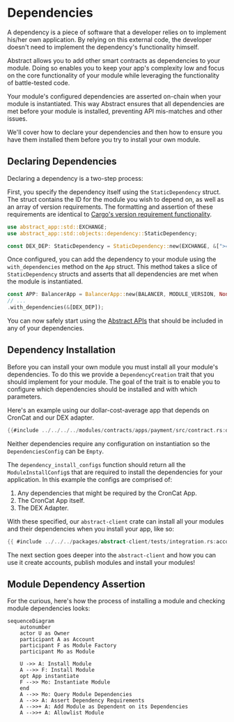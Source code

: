 # Dependencies

A dependency is a piece of software that a developer relies on to implement his/her own application. By relying on this external code, the developer doesn't need to implement the dependency's functionality himself.

Abstract allows you to add other smart contracts as dependencies to your module. Doing so enables you to keep your app's complexity low and focus on the core functionality of your module while leveraging the functionality of battle-tested code.

Your module's configured dependencies are asserted on-chain when your module is instantiated. This way Abstract ensures that all dependencies are met before your module is installed, preventing API mis-matches and other issues.

We'll cover how to declare your dependencies and then how to ensure you have them installed them before you try to install your own module.

## Declaring Dependencies

Declaring a dependency is a two-step process:

First, you specify the dependency itself using the `StaticDependency` struct. The struct contains the ID for the module you wish to depend on, as well as an array of version requirements. The formatting and assertion of these requirements are identical to [Cargo's version requirement functionality](https://doc.rust-lang.org/cargo/reference/specifying-dependencies.html).

```rust
use abstract_app::std::EXCHANGE;
use abstract_app::std::objects::dependency::StaticDependency;

const DEX_DEP: StaticDependency = StaticDependency::new(EXCHANGE, &[">=0.3.0"]);
```

Once configured, you can add the dependency to your module using the `with_dependencies` method on the `App` struct. This method takes a slice of `StaticDependency` structs and asserts that all dependencies are met when the module is instantiated.

```rust
const APP: BalancerApp = BalancerApp::new(BALANCER, MODULE_VERSION, None)
// ...
.with_dependencies(&[DEX_DEP]);
```

You can now safely start using the [Abstract APIs](./4_sdk.md) that should be included in any of your dependencies.

## Dependency Installation

Before you can install your own module you must install all your module's dependencies. To do this we provide a `DependencyCreation` trait that you should implement for your module. The goal of the trait is to enable you to configure which dependencies should be installed and with which parameters.

Here's an example using our dollar-cost-average app that depends on CronCat and our DEX adapter.

```rust
{{#include ../../../../modules/contracts/apps/payment/src/contract.rs:dependencies}}
```

Neither dependencies require any configuration on instantiation so the `DependenciesConfig` can be `Empty`.

The `dependency_install_configs` function should return all the `ModuleInstallConfig`s that are required to install the dependencies for your application. In this example the configs are comprised of:

1. Any dependencies that might be required by the CronCat App.
2. The CronCat App itself.
3. The DEX Adapter.

With these specified, our `abstract-client` crate can install all your modules and their dependencies when you install your app, like so:

```rust
{{ #include ../../../packages/abstract-client/tests/integration.rs:account }}
```

The next section goes deeper into the `abstract-client` and how you can use it create accounts, publish modules and install your modules!

## Module Dependency Assertion

For the curious, here's how the process of installing a module and checking module dependencies looks:

```mermaid
sequenceDiagram
    autonumber
    actor U as Owner
    participant A as Account
    participant F as Module Factory
    participant Mo as Module

    U ->> A: Install Module
    A -->> F: Install Module
    opt App instantiate 
    F -->> Mo: Instantiate Module
    end
    A -->> Mo: Query Module Dependencies
    A -->> A: Assert Dependency Requirements
    A -->>+ A: Add Module as Dependent on its Dependencies
    A -->>+ A: Allowlist Module
```
